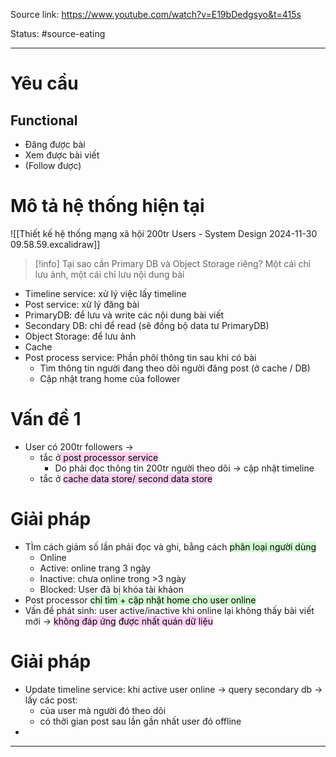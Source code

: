Source link: https://www.youtube.com/watch?v=E19bDedgsyo&t=415s

Status: #source-eating 

---
# Yêu cầu
## Functional
- Đăng được bài
- Xem được bài viết
- (Follow được)
# Mô tả hệ thống hiện tại
![[Thiết kế hệ thống mạng xã hội 200tr Users - System Design 2024-11-30 09.58.59.excalidraw]]

>[!info] Tại sao cần Primary DB và Object Storage riêng?
>Một cái chỉ lưu ảnh, một cái chỉ lưu nội dung bài
- Timeline service: xử lý việc  lấy timeline
- Post service: xử lý đăng bài
- PrimaryDB: để lưu và write các nội dung bài viết
- Secondary DB: chỉ để read (sẽ đồng bộ data tư PrimaryDB)
- Object Storage: để lưu ảnh
- Cache
- Post process service: Phần phôí thông tin sau khi có bài
	- Tìm thông tin người đang theo dõi người đăng post (ở cache / DB)
	- Cập nhật trang home của follower

# Vấn đề 1
- User có 200tr followers -> 
	- tắc ở<mark style="background: #FFB8EBA6;"> post processor service</mark>
		- Do phải đọc thông tin 200tr người theo dõi -> cập nhật timeline
	- tắc ở <mark style="background: #FFB8EBA6;">cache data store/ second data store</mark>
# Giải pháp
- TÌm cách giảm số lần phải đọc và ghi, bằng cách <mark style="background: #BBFABBA6;">phân loại người dùng</mark>
	- Online
	- Active: online trang 3 ngày
	- Inactive: chưa online trong >3 ngày 
	- Blocked: User đã bị khóa tài khảon
- Post processor <mark style="background: #BBFABBA6;">chỉ tìm + cập nhật home cho user online</mark>
- Vấn đề phát sinh: user active/inactive khi online lại không thấy bài viết mới -> <mark style="background: #FFB8EBA6;">không đáp ứng</mark> <mark style="background: #FFB8EBA6;">được nhất quán dữ liệu</mark>
# Giải pháp
- Update timeline service: khi active user online -> query secondary db -> lấy các post:
	- của user mà người đó theo dõi
	- có thời gian post sau lần gần nhất user đó offline
- 

---